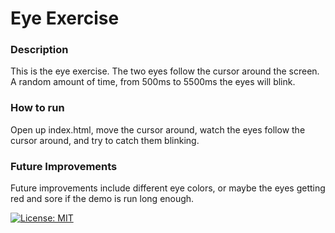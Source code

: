 # Eye Exercise

### Description

This is the eye exercise.  The two eyes follow the cursor around the screen.  A random amount of time, from 500ms to 5500ms the eyes will blink.


### How to run

Open up index.html, move the cursor around, watch the eyes follow the cursor around, and try to catch them blinking.


### Future Improvements

Future improvements include different eye colors, or maybe the eyes getting red and sore if the demo is run long enough.


[![License: MIT](https://img.shields.io/badge/License-MIT-yellow.svg)](https://opensource.org/licenses/MIT)
